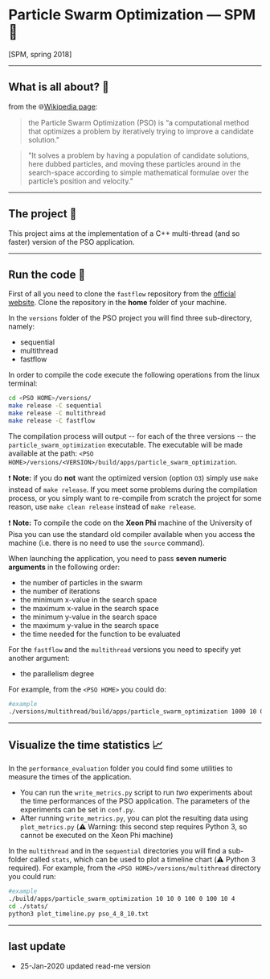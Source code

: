 # Particle Swarm Optimization ― SPM :helicopter:
[SPM, spring 2018]

----
## What is all about? :mega:
from the :globe_with_meridians:[Wikipedia page](https://en.wikipedia.org/wiki/Digital_watermarking):

> the Particle Swarm Optimization (PSO) is “a computational method that optimizes a problem by iteratively trying to improve a candidate solution."

> "It solves a problem by having a population of candidate solutions, here dubbed particles, and moving these particles around in the search-space according to simple mathematical formulae over the particle’s position and velocity."
---
## The project :pencil:
This project aims at the implementation of a C++ multi-thread (and so faster) version of the PSO application.

---
## Run the code :rocket:

First of all you need to clone the `fastflow` repository from the [official website](https://github.com/fastflow/fastflow). Clone the repository in the **home** folder of your machine. 

In the `versions` folder of the PSO project you will find three sub-directory, namely:
- sequential
- multithread
- fastflow

In order to compile the code execute the following operations from the linux terminal:
```bash
cd <PSO HOME>/versions/
make release -C sequential
make release -C multithread
make release -C fastflow
```

The compilation process will output -- for each of the three versions -- the `particle_swarm_optimization` executable. The executable will be made available at the path: `<PSO HOME>/versions/<VERSION>/build/apps/particle_swarm_optimization`. 

:exclamation: **Note:** if you do **not** want the optimized version (option `O3`) simply use `make` instead of `make release`. If you meet some problems during the compilation process, or you simply want to re-compile from scratch the project for some reason, use `make clean release` instead of `make release`.

:exclamation: **Note:** To compile the code on the **Xeon Phi** machine of the University of Pisa you can use the standard old compiler available when you access the machine (i.e. there is no need to use the `source` command).


When launching the application, you need to pass **seven numeric arguments** in the following order:
- the number of particles in the swarm
- the number of iterations
- the minimum x-value in the search space
- the maximum x-value in the search space
- the minimum y-value in the search space
- the maximum y-value in the search space
- the time needed for the function to be evaluated

For the `fastflow` and the `multithread` versions you need to specify yet another argument:
- the parallelism degree

For example, from the `<PSO HOME>` you could do:
```bash
#example
./versions/multithread/build/apps/particle_swarm_optimization 1000 10 0 100 0 100 10 4
```

----
## Visualize the time statistics :chart_with_upwards_trend:
In the `performance_evaluation` folder you could find some utilities to measure the times of the application.
- You can run the `write_metrics.py` script to run *two* experiments about the time performances of the PSO application. The parameters of the experiments can be set in `conf.py`.
- After running `write_metrics.py`, you can plot the resulting data using `plot_metrics.py` (:warning: Warning: this second step requires Python 3, so cannot be executed on the Xeon Phi machine)

In the `multithread` and in the `sequential` directories you will find a sub-folder called `stats`, which can be used to plot a timeline chart (:warning: Python 3 required).
For example, from the `<PSO HOME>/versions/multithread` directory you could run:
```bash
#example
./build/apps/particle_swarm_optimization 10 10 0 100 0 100 10 4
cd ./stats/
python3 plot_timeline.py pso_4_8_10.txt 

```

----
## last update
* 25-Jan-2020 updated read-me version
